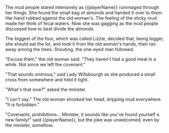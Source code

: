 The mud people stared intensively as {{playerName}} rummaged through her things. She found the small bag of almonds and handed it over to them. Her hand rubbed against the old woman's. The feeling of the sticky mud made her think of fecal waters. Now she was gagging as the mud people discussed how to best divide the almonds.

The biggest of the four, which was called Lizzie, decided that, being bigger, she should eat the lot, and took it from the old woman's hands, then ran away among the trees. Shouting, the one-eyed man followed.

"Excuse them," the old woman said. "They haven't had a good meal in a while. Not since we left the covenant."

"That sounds ominous," said Lady Willsbourgh as she produced a small cross from somewhere and held it tight.

"What's that now?" asked the minister.

"I can't say." The old woman shooked her head, dripping mud everywhere. "It is forbidden."

"Covenants, prohibitions... Minister, it sounds like you've found yourself a new family!" said {{playerName}}, but the joke was unwelcomed, even by the minister, somehow.

